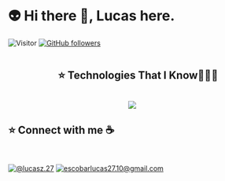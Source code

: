 # 👽 Hi there 👋, Lucas here. 
![Visitor](https://visitor-badge.laobi.icu/badge?page_id=Lucasz-py.repoName) [![GitHub followers](https://img.shields.io/github/followers/Lucasz-py.svg?style=social&label=Follow)](https://github.com/Lucasz-py?tab=followers)<br/>


<div id="user-content-toc">
  <ul align="center">
    <summary><h2 style="display: inline-block">⭐ Technologies That I Know👨🏻‍💻</h2></summary>
  </ul>
</div>
<!--tech stack icons-->
<p align="center">
  <a href="https://skillicons.dev">
    <img src="https://skillicons.dev/icons?i=react,js,ts,java,c,html,css,py,git,discord,github" />
  </a>
</p>

## ⭐ Connect with me ☕ 

<br>

[![@lucasz.27](https://img.icons8.com/fluency/48/000000/instagram-new.png "@lucasz.27")](https://www.instagram.com/lucasz.27/) [![escobarlucas27.10@gmail.com](https://img.icons8.com/fluency/48/000000/apple-mail.png "escobarlucas27.10@gmail.com")](mailto:escobarlucas27.10@gmail.com)

<br>

